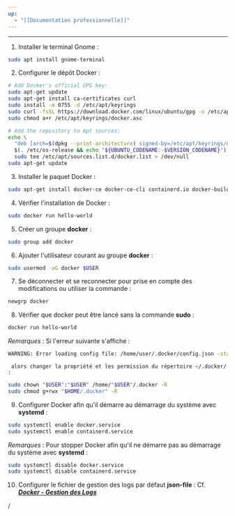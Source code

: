 ```yaml
---
up:
  - "[[Documentation professionnelle]]"
---
```


---

1. Installer le terminal Gnome :
```bash
sudo apt install gnome-terminal
```

2. Configurer le dépôt Docker :
```bash
# Add Docker's official GPG key:
sudo apt-get update
sudo apt-get install ca-certificates curl
sudo install -m 0755 -d /etc/apt/keyrings
sudo curl -fsSL https://download.docker.com/linux/ubuntu/gpg -o /etc/apt/keyrings/docker.asc
sudo chmod a+r /etc/apt/keyrings/docker.asc

# Add the repository to Apt sources:
echo \
  "deb [arch=$(dpkg --print-architecture) signed-by=/etc/apt/keyrings/docker.asc] https://download.docker.com/linux/ubuntu \
  $(. /etc/os-release && echo "${UBUNTU_CODENAME:-$VERSION_CODENAME}") stable" | \
  sudo tee /etc/apt/sources.list.d/docker.list > /dev/null
sudo apt-get update
```

3. Installer le paquet Docker :
```bash
sudo apt-get install docker-ce docker-ce-cli containerd.io docker-buildx-plugin docker-compose-plugin
```

4. Vérifier l'installation de Docker :
```bash
sudo docker run hello-world
```

5. Créer un groupe **docker** :
```bash
sudo group add docker
```

6. Ajouter l'utilisateur courant au groupe **docker** :
```bash
sudo usermod -aG docker $USER
```

7. Se déconnecter et se reconnecter pour prise en compte des modifications ou utiliser la commande :
```bash
newgrp docker
```

8. Vérifier que docker peut être lancé sans la commande **sudo** :
```bash
docker run hello-world
```
_Remarques_ : 
  Si l'erreur suivante s'affiche :
```bash
WARNING: Error loading config file: /home/user/.docker/config.json -stat /home/user/.docker/config.json: permission denied
```
     alors changer la propriété et les permission du répertoire ~/.docker/ :
```bash
sudo chown "$USER":"$USER" /home/"$USER"/.docker -R
sudo chmod g+rwx "$HOME/.docker" -R
```

9. Configurer Docker afin qu'il démarre au démarrage du système avec **systemd** :
```bash
sudo systemctl enable docker.service
sudo systemctl enable containerd.service
```
_Remarques_ :
  Pour stopper Docker afin qu'il ne démarre pas au démarrage du système avec **systemd** :
```bash
sudo systemctl disable docker.service
sudo systemctl disable containerd.service
```

10. Configurer le fichier de gestion des logs par défaut **json-file** :
	Cf. [_**Docker - Gestion des Logs**_](docker-gestion-logs.md)

  
/
